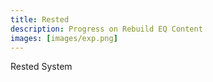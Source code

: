 ```yaml
---
title: Rested
description: Progress on Rebuild EQ Content
images: [images/exp.png]
---
```


Rested System

